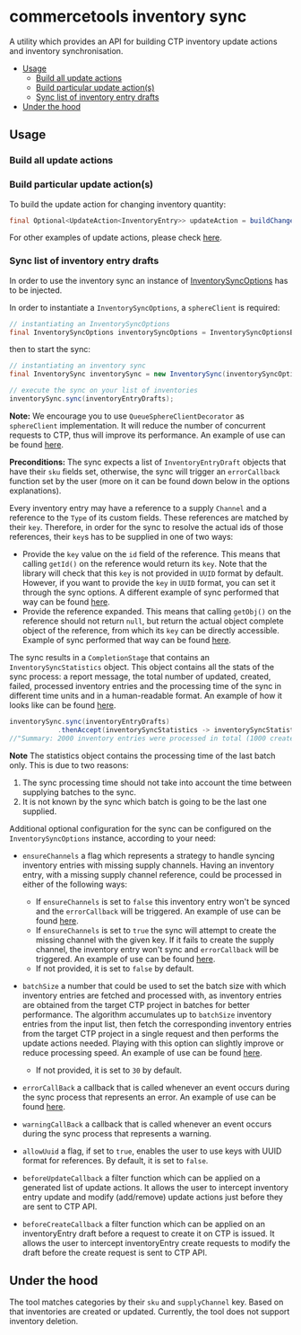 # commercetools inventory sync

A utility which provides an API for building CTP inventory update actions and inventory synchronisation.

<!-- START doctoc generated TOC please keep comment here to allow auto update -->
<!-- DON'T EDIT THIS SECTION, INSTEAD RE-RUN doctoc TO UPDATE -->
  - [Usage](#usage)
    - [Build all update actions](#build-all-update-actions)
    - [Build particular update action(s)](#build-particular-update-actions)
    - [Sync list of inventory entry drafts](#sync-list-of-inventory-entry-drafts)
  - [Under the hood](#under-the-hood)

<!-- END doctoc generated TOC please keep comment here to allow auto update -->

## Usage

### Build all update actions

<!-- TODO: Probably #14 affects inventory sync as well. Ensure before providing the code snippet. -->

### Build particular update action(s)

To build the update action for changing inventory quantity:

````java
final Optional<UpdateAction<InventoryEntry>> updateAction = buildChangeQuantityAction(oldInventory, inventoryDraft);
````

For other examples of update actions, please check [here](https://github.com/commercetools/commercetools-sync-java/blob/master/src/integration-test/java/com/commercetools/sync/inventories/utils/InventoryUpdateActionUtilsItTest.java).

### Sync list of inventory entry drafts

In order to use the inventory sync an instance of
[InventorySyncOptions](https://github.com/commercetools/commercetools-sync-java/blob/master/src/main/java/com/commercetools/sync/inventories/InventorySyncOptions.java)
has to be injected.

In order to instantiate a `InventorySyncOptions`, a `sphereClient` is required:

````java
// instantiating an InventorySyncOptions
final InventorySyncOptions inventorySyncOptions = InventorySyncOptionsBuilder.of(sphereClient).build();
````

then to start the sync:

````java
// instantiating an inventory sync
final InventorySync inventorySync = new InventorySync(inventorySyncOptions);

// execute the sync on your list of inventories
inventorySync.sync(inventoryEntryDrafts);
````

**Note:** We encourage you to use `QueueSphereClientDecorator` as `sphereClient` implementation. It will reduce the number 
of concurrent requests to CTP, thus will improve its performance. An example of use can be found [here](https://github.com/commercetools/commercetools-sync-java/blob/master/src/integration-test/java/com/commercetools/sync/inventories/InventorySyncItTest.java#L345).

**Preconditions:** The sync expects a list of `InventoryEntryDraft` objects that have their `sku` fields set,
otherwise, the sync will trigger an `errorCallback` function set by the user (more on it can be found down below in the options explanations).

Every inventory entry may have a reference to a supply `Channel` and a reference to the `Type` of its custom fields. These
references are matched by their `key`. Therefore, in order for the sync to resolve the actual ids of those references,
their `key`s has to be supplied in one of two ways:
- Provide the `key` value on the `id` field of the reference. This means that calling `getId()` on the
reference would return its `key`. Note that the library will check that this `key` is not
provided in `UUID` format by default. However, if you want to provide the `key` in `UUID` format, you can
set it through the sync options. A different example of sync performed that way can be found [here](https://github.com/commercetools/commercetools-sync-java/blob/master/src/integration-test/java/com/commercetools/sync/inventories/InventorySyncTest.java#L160).
- Provide the reference expanded. This means that calling `getObj()` on the reference should not return `null`,
but return the actual object complete object of the reference, from which its `key` can be directly accessible.
Example of sync performed that way can be found [here](https://github.com/commercetools/commercetools-sync-java/blob/master/src/integration-test/java/com/commercetools/sync/inventories/InventorySyncTest.java#L123).

The sync results in a `CompletionStage` that contains an `InventorySyncStatistics` object. This object contains all
the stats of the sync process: a report message, the total number of updated, created, failed, processed inventory entries
and the processing time of the sync in different time units and in a human-readable format. An example of how it looks like can be found
[here](https://github.com/commercetools/commercetools-sync-java/blob/master/src/integration-test/java/com/commercetools/sync/inventories/InventorySyncItTest.java#L366).

<!-- TODO: Update above after resolving #23 -->
<!-- TODO: Consider if getStatistics() is needed. Express your doubts in a #23 -->
````java
inventorySync.sync(inventoryEntryDrafts)
            .thenAccept(inventorySyncStatistics -> inventorySyncStatistics.getReportMessage());
//"Summary: 2000 inventory entries were processed in total (1000 created, 995 updated, 5 failed to sync)"
````

__Note__ The statistics object contains the processing time of the last batch only. This is due to two reasons:
 1. The sync processing time should not take into account the time between supplying batches to the sync. 
 2. It is not known by the sync which batch is going to be the last one supplied.

Additional optional configuration for the sync can be configured on the `InventorySyncOptions` instance, according to your need:

- `ensureChannels`
a flag which represents a strategy to handle syncing inventory entries with missing supply channels.
Having an inventory entry, with a missing supply channel reference, could be processed in either of the following ways:
    - If `ensureChannels` is set to `false` this inventory entry won't be synced and the `errorCallback` will be triggered.
    An example of use can be found [here](https://github.com/commercetools/commercetools-sync-java/blob/master/src/integration-test/java/com/commercetools/sync/inventories/InventorySyncItTest.java#L301).
    - If `ensureChannels` is set to `true` the sync will attempt to create the missing channel with the given key.
      If it fails to create the supply channel, the inventory entry won't sync and `errorCallback` will be triggered.
      An example of use can be found [here](https://github.com/commercetools/commercetools-sync-java/blob/master/src/integration-test/java/com/commercetools/sync/inventories/InventorySyncItTest.java#L284).
    - If not provided, it is set to `false` by default.

- `batchSize`
a number that could be used to set the batch size with which inventory entries are fetched and processed with,
as inventory entries are obtained from the target CTP project in batches for better performance. The algorithm accumulates up to
`batchSize` inventory entries from the input list, then fetch the corresponding inventory entries from the target CTP project
in a single request and then performs the update actions needed. Playing with this option can slightly improve or reduce processing speed.
An example of use can be found [here](https://github.com/commercetools/commercetools-sync-java/blob/master/src/integration-test/java/com/commercetools/sync/inventories/InventorySyncItTest.java#L318).
    - If not provided, it is set to `30` by default.

- `errorCallBack`
a callback that is called whenever an event occurs during the sync process that represents an error.
An example of use can be found [here](https://github.com/commercetools/commercetools-sync-java/blob/master/src/integration-test/java/com/commercetools/sync/inventories/InventorySyncItTest.java#L391).

- `warningCallBack`
a callback that is called whenever an event occurs during the sync process that represents a warning.

- `allowUuid`
a flag, if set to `true`, enables the user to use keys with UUID format for references. By default, it is set to `false`.

- `beforeUpdateCallback`
a filter function which can be applied on a generated list of update actions. It allows the user to intercept inventory 
entry update and modify (add/remove) update actions just before they are sent to CTP API.

- `beforeCreateCallback`
a filter function which can be applied on an inventoryEntry draft before a request to create it on CTP is issued. It allows the 
user to intercept inventoryEntry create requests to modify the draft before the create request is sent to CTP API.

<!-- TODO Update above options with links to tests. Tests should be written when inventory sync could actually use them (when custom update actions would use them).  -->

## Under the hood

The tool matches categories by their `sku` and `supplyChannel` key. Based on that inventories are created or updated.
Currently, the tool does not support inventory deletion.
